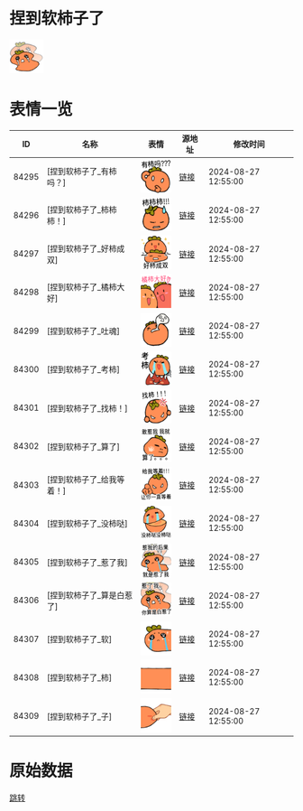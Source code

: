 # 捏到软柿子了

<img src="./cover.png" height="60" alt="cover" />

# 表情一览

|ID|名称|表情|源地址|修改时间|
|----|----|----|----|----|
|84295|[捏到软柿子了_有柿吗？]|<img src="./pic/084295_%5B捏到软柿子了_有柿吗？%5D.png" height="60" alt="有柿吗？"/>|[链接](https://i0.hdslb.com/bfs/garb/1bb4d6a2f7c1a5a63d8dce29a4ee6e8209f84292.png)|2024-08-27 12:55:00|
|84296|[捏到软柿子了_柿柿柿！]|<img src="./pic/084296_%5B捏到软柿子了_柿柿柿！%5D.png" height="60" alt="柿柿柿！"/>|[链接](https://i0.hdslb.com/bfs/garb/848081bb79a362a353bd2c36e852164dcf673755.png)|2024-08-27 12:55:00|
|84297|[捏到软柿子了_好柿成双]|<img src="./pic/084297_%5B捏到软柿子了_好柿成双%5D.png" height="60" alt="好柿成双"/>|[链接](https://i0.hdslb.com/bfs/garb/c1a3291dbd05fb82fbb26d6340ed3648884e90c6.png)|2024-08-27 12:55:00|
|84298|[捏到软柿子了_橘柿大好]|<img src="./pic/084298_%5B捏到软柿子了_橘柿大好%5D.png" height="60" alt="橘柿大好"/>|[链接](https://i0.hdslb.com/bfs/garb/3c8b9dd398accb2530c03434e25a8e98c4940883.png)|2024-08-27 12:55:00|
|84299|[捏到软柿子了_吐魂]|<img src="./pic/084299_%5B捏到软柿子了_吐魂%5D.png" height="60" alt="吐魂"/>|[链接](https://i0.hdslb.com/bfs/garb/16bcf67a3f5f32fe35548c937d9d2892dfc9480a.png)|2024-08-27 12:55:00|
|84300|[捏到软柿子了_考柿]|<img src="./pic/084300_%5B捏到软柿子了_考柿%5D.png" height="60" alt="考柿"/>|[链接](https://i0.hdslb.com/bfs/garb/34c10235107dc9c58b1d0a2cbbf931cf04ec6bc1.png)|2024-08-27 12:55:00|
|84301|[捏到软柿子了_找柿！]|<img src="./pic/084301_%5B捏到软柿子了_找柿！%5D.png" height="60" alt="找柿！"/>|[链接](https://i0.hdslb.com/bfs/garb/502cfb29e2965bb4e20cbcbf22edd0f500635efc.png)|2024-08-27 12:55:00|
|84302|[捏到软柿子了_算了]|<img src="./pic/084302_%5B捏到软柿子了_算了%5D.png" height="60" alt="算了"/>|[链接](https://i0.hdslb.com/bfs/garb/a7f6d11d30eafee36f6320c14ef2dec49744b7f6.png)|2024-08-27 12:55:00|
|84303|[捏到软柿子了_给我等着！]|<img src="./pic/084303_%5B捏到软柿子了_给我等着！%5D.png" height="60" alt="给我等着！"/>|[链接](https://i0.hdslb.com/bfs/garb/c63f461300aba87c5f70d952ecd924518cb43ba9.png)|2024-08-27 12:55:00|
|84304|[捏到软柿子了_没柿哒]|<img src="./pic/084304_%5B捏到软柿子了_没柿哒%5D.png" height="60" alt="没柿哒"/>|[链接](https://i0.hdslb.com/bfs/garb/3dbdf5b672c1e16db407ada6cbd7d912be64a114.png)|2024-08-27 12:55:00|
|84305|[捏到软柿子了_惹了我]|<img src="./pic/084305_%5B捏到软柿子了_惹了我%5D.png" height="60" alt="惹了我"/>|[链接](https://i0.hdslb.com/bfs/garb/564e60f58c7ff7622a06b00f9f7c0bf24077144a.png)|2024-08-27 12:55:00|
|84306|[捏到软柿子了_算是白惹了]|<img src="./pic/084306_%5B捏到软柿子了_算是白惹了%5D.png" height="60" alt="算是白惹了"/>|[链接](https://i0.hdslb.com/bfs/garb/8453f5ae5743564fcf669cc20e72af78d18d26b7.png)|2024-08-27 12:55:00|
|84307|[捏到软柿子了_软]|<img src="./pic/084307_%5B捏到软柿子了_软%5D.png" height="60" alt="软"/>|[链接](https://i0.hdslb.com/bfs/garb/9a242b7da1e8bae0e8be66c619f4be67e418284b.png)|2024-08-27 12:55:00|
|84308|[捏到软柿子了_柿]|<img src="./pic/084308_%5B捏到软柿子了_柿%5D.png" height="60" alt="柿"/>|[链接](https://i0.hdslb.com/bfs/garb/6e6afefb11b0f5897e293614c7c22de600635a06.png)|2024-08-27 12:55:00|
|84309|[捏到软柿子了_子]|<img src="./pic/084309_%5B捏到软柿子了_子%5D.png" height="60" alt="子"/>|[链接](https://i0.hdslb.com/bfs/garb/7b607039811d8b3aba02f55e3617b148cf82f88a.png)|2024-08-27 12:55:00|

# 原始数据

[跳转](./raw.json)

